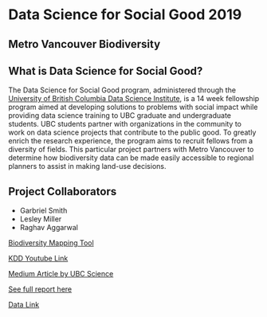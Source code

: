 # Data Science for Social Good 2019 
## Metro Vancouver Biodiversity

## What is Data Science for Social Good? 
The Data Science for Social Good program, administered through the [University of British Columbia Data Science Institute](https://dsi.ubc.ca/apply-dssg-program), is a 14 week fellowship program aimed at developing solutions to problems with social impact while providing data science training to UBC graduate and undergraduate students. UBC students partner with organizations in the community to work on data science projects that contribute to the public good. To greatly enrich the research experience, the program aims to recruit fellows from a diversity of fields. This particular project partners with Metro Vancouver to determine how biodiversity data can be made easily accessible to regional planners to assist in making land-use decisions. 

## Project Collaborators 
- Garbriel Smith 
- Lesley Miller 
- Raghav Aggarwal


[Biodiversity Mapping Tool](https://dssgbiodiv.herokuapp.com/biodivmap/)

[KDD Youtube Link](https://www.youtube.com/watch?v=fJWIvBmJh5o)

[Medium Article by UBC Science](https://medium.com/ubcscience/visualizing-vancouvers-biodiversity-127ca0bb9a45)

[See full report here](https://drive.google.com/file/d/1Ex6AJQtmHsKA7DTmKsaRMUmNkqyL58CR/view?usp=sharing)

[Data Link](https://drive.google.com/drive/folders/1g0JQFthAP1Vb-9d5sj5qczsM7zPM-jIe?usp=sharing)
